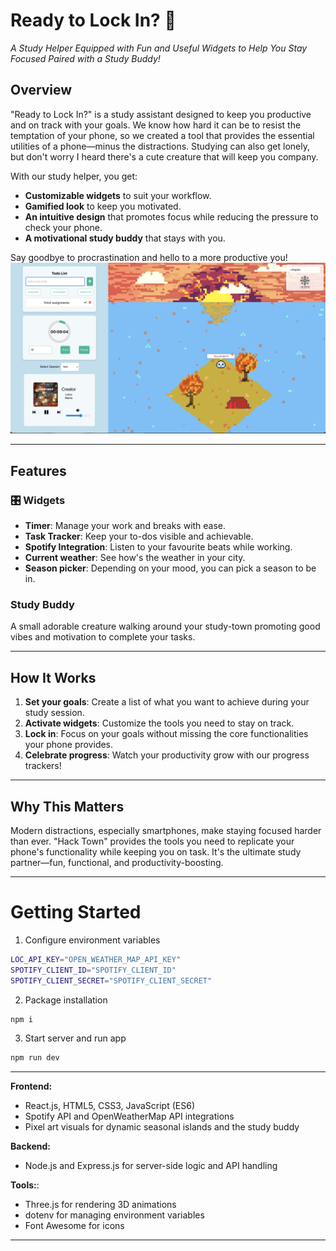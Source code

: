 # **Ready to Lock In?** 🎯

_A Study Helper Equipped with Fun and Useful Widgets to Help You Stay Focused Paired with a Study Buddy!_

## **Overview**

"Ready to Lock In?" is a study assistant designed to keep you productive and on track with your goals. We know how hard it can be to resist the temptation of your phone, so we created a tool that provides the essential utilities of a phone—minus the distractions. Studying can also get lonely, but don't worry I heard there's a cute creature that will keep you company.

With our study helper, you get:

- **Customizable widgets** to suit your workflow.
- **Gamified look** to keep you motivated.
- **An intuitive design** that promotes focus while reducing the pressure to check your phone.
- **A motivational study buddy** that stays with you.

Say goodbye to procrastination and hello to a more productive you!
![Screenshot](demo.png)

---

## **Features**

### 🎛️ **Widgets**

- **Timer**: Manage your work and breaks with ease.
- **Task Tracker**: Keep your to-dos visible and achievable.
- **Spotify Integration**: Listen to your favourite beats while working.
- **Current weather**: See how's the weather in your city.
- **Season picker**: Depending on your mood, you can pick a season to be in.

### **Study Buddy**

A small adorable creature walking around your study-town promoting good vibes and motivation to complete your tasks.

---

## **How It Works**

1. **Set your goals**: Create a list of what you want to achieve during your study session.
2. **Activate widgets**: Customize the tools you need to stay on track.
3. **Lock in**: Focus on your goals without missing the core functionalities your phone provides.
4. **Celebrate progress**: Watch your productivity grow with our progress trackers!

---

## **Why This Matters**

Modern distractions, especially smartphones, make staying focused harder than ever. "Hack Town" provides the tools you need to replicate your phone's functionality while keeping you on task. It's the ultimate study partner—fun, functional, and productivity-boosting.

---

# Getting Started

1. Configure environment variables

```bash
LOC_API_KEY="OPEN_WEATHER_MAP_API_KEY"
SPOTIFY_CLIENT_ID="SPOTIFY_CLIENT_ID"
SPOTIFY_CLIENT_SECRET="SPOTIFY_CLIENT_SECRET"
```

2. Package installation

```bash
npm i
```

3. Start server and run app

```bash
npm run dev
```

---

**Frontend:**

- React.js, HTML5, CSS3, JavaScript (ES6)
- Spotify API and OpenWeatherMap API integrations
- Pixel art visuals for dynamic seasonal islands and the study buddy

**Backend:**

- Node.js and Express.js for server-side logic and API handling

**Tools:**:

- Three.js for rendering 3D animations
- dotenv for managing environment variables
- Font Awesome for icons

---
